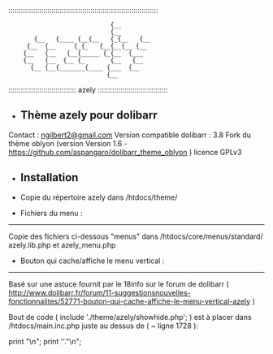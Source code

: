 
:::::::::::::::::::::::::::::::::::::::::::::::::::::::::::::::::::::::::

		                        {__        
		                        {__        
		   {__   {____ {__{__   {_{__   {__
		 {__  {__     {_{_   {__{__{__ {__ 
		{__   {__   {__{_____ {_{__  {___  
		{__   {__  {__ {_       {__   {__  
		  {__ {__{_______{____ {___  {__   
	                           {__     

::::::::::::::::::::::::::::::::: azely ::::::::::::::::::::::::::::::::::

- Thème azely pour dolibarr 
  ---------------------------

 Contact : ngilbert2@gmail.com
 Version compatible dolibarr : 3.8
 Fork du thème oblyon (version Version 1.6 - https://github.com/aspangaro/dolibarr_theme_oblyon )
 licence GPLv3 


- Installation
  --------------

- Copie du répertoire azely dans /htdocs/theme/


- Fichiers du menu :
 ------------------

 Copie des fichiers ci-dessous "menus" dans /htdocs/core/menus/standard/
 azely.lib.php et azely_menu.php


- Bouton qui cache/affiche le menu vertical :
 -------------------------------------------

 Basé sur une astuce fournit par le 18info sur le forum de dolibarr
 ( http://www.dolibarr.fr/forum/11-suggestionsnouvelles-fonctionnalites/52771-bouton-qui-cache-affiche-le-menu-vertical-azely )

 Bout de code ( include './theme/azely/showhide.php'; ) est à placer dans /htdocs/main.inc.php juste au dessus de ( ~ ligne 1728 ):

 print "\n";
 print '<!-- Begin right area -->'."\n";



